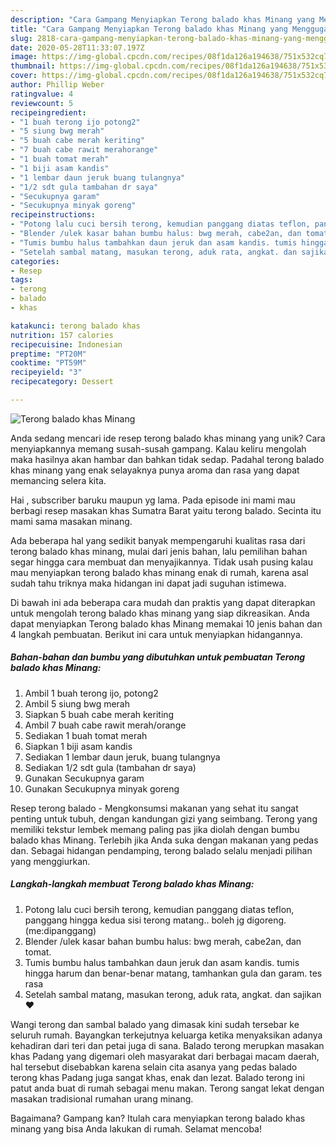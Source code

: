 ```yaml
---
description: "Cara Gampang Menyiapkan Terong balado khas Minang yang Menggugah Selera"
title: "Cara Gampang Menyiapkan Terong balado khas Minang yang Menggugah Selera"
slug: 2818-cara-gampang-menyiapkan-terong-balado-khas-minang-yang-menggugah-selera
date: 2020-05-28T11:33:07.197Z
image: https://img-global.cpcdn.com/recipes/08f1da126a194638/751x532cq70/terong-balado-khas-minang-foto-resep-utama.jpg
thumbnail: https://img-global.cpcdn.com/recipes/08f1da126a194638/751x532cq70/terong-balado-khas-minang-foto-resep-utama.jpg
cover: https://img-global.cpcdn.com/recipes/08f1da126a194638/751x532cq70/terong-balado-khas-minang-foto-resep-utama.jpg
author: Phillip Weber
ratingvalue: 4
reviewcount: 5
recipeingredient:
- "1 buah terong ijo potong2"
- "5 siung bwg merah"
- "5 buah cabe merah keriting"
- "7 buah cabe rawit merahorange"
- "1 buah tomat merah"
- "1 biji asam kandis"
- "1 lembar daun jeruk buang tulangnya"
- "1/2 sdt gula tambahan dr saya"
- "Secukupnya garam"
- "Secukupnya minyak goreng"
recipeinstructions:
- "Potong lalu cuci bersih terong, kemudian panggang diatas teflon, panggang hingga kedua sisi terong matang.. boleh jg digoreng. (me:dipanggang)"
- "Blender /ulek kasar bahan bumbu halus: bwg merah, cabe2an, dan tomat."
- "Tumis bumbu halus tambahkan daun jeruk dan asam kandis. tumis hingga harum dan benar-benar matang, tamhankan gula dan garam. tes rasa"
- "Setelah sambal matang, masukan terong, aduk rata, angkat. dan sajikan ❤"
categories:
- Resep
tags:
- terong
- balado
- khas

katakunci: terong balado khas 
nutrition: 157 calories
recipecuisine: Indonesian
preptime: "PT20M"
cooktime: "PT59M"
recipeyield: "3"
recipecategory: Dessert

---
```



![Terong balado khas Minang](https://img-global.cpcdn.com/recipes/08f1da126a194638/751x532cq70/terong-balado-khas-minang-foto-resep-utama.jpg)

Anda sedang mencari ide resep terong balado khas minang yang unik? Cara menyiapkannya memang susah-susah gampang. Kalau keliru mengolah maka hasilnya akan hambar dan bahkan tidak sedap. Padahal terong balado khas minang yang enak selayaknya punya aroma dan rasa yang dapat memancing selera kita.

Hai , subscriber baruku maupun yg lama. Pada episode ini mami mau berbagi resep masakan khas Sumatra Barat yaitu terong balado. Secinta itu mami sama masakan minang.

Ada beberapa hal yang sedikit banyak mempengaruhi kualitas rasa dari terong balado khas minang, mulai dari jenis bahan, lalu pemilihan bahan segar hingga cara membuat dan menyajikannya. Tidak usah pusing kalau mau menyiapkan terong balado khas minang enak di rumah, karena asal sudah tahu triknya maka hidangan ini dapat jadi suguhan istimewa.


Di bawah ini ada beberapa cara mudah dan praktis yang dapat diterapkan untuk mengolah terong balado khas minang yang siap dikreasikan. Anda dapat menyiapkan Terong balado khas Minang memakai 10 jenis bahan dan 4 langkah pembuatan. Berikut ini cara untuk menyiapkan hidangannya.

<!--inarticleads1-->

##### Bahan-bahan dan bumbu yang dibutuhkan untuk pembuatan Terong balado khas Minang:

1. Ambil 1 buah terong ijo, potong2
1. Ambil 5 siung bwg merah
1. Siapkan 5 buah cabe merah keriting
1. Ambil 7 buah cabe rawit merah/orange
1. Sediakan 1 buah tomat merah
1. Siapkan 1 biji asam kandis
1. Sediakan 1 lembar daun jeruk, buang tulangnya
1. Sediakan 1/2 sdt gula (tambahan dr saya)
1. Gunakan Secukupnya garam
1. Gunakan Secukupnya minyak goreng


Resep terong balado - Mengkonsumsi makanan yang sehat itu sangat penting untuk tubuh, dengan kandungan gizi yang seimbang. Terong yang memiliki tekstur lembek memang paling pas jika diolah dengan bumbu balado khas Minang. Terlebih jika Anda suka dengan makanan yang pedas dan. Sebagai hidangan pendamping, terong balado selalu menjadi pilihan yang menggiurkan. 

<!--inarticleads2-->

##### Langkah-langkah membuat Terong balado khas Minang:

1. Potong lalu cuci bersih terong, kemudian panggang diatas teflon, panggang hingga kedua sisi terong matang.. boleh jg digoreng. (me:dipanggang)
1. Blender /ulek kasar bahan bumbu halus: bwg merah, cabe2an, dan tomat.
1. Tumis bumbu halus tambahkan daun jeruk dan asam kandis. tumis hingga harum dan benar-benar matang, tamhankan gula dan garam. tes rasa
1. Setelah sambal matang, masukan terong, aduk rata, angkat. dan sajikan ❤


Wangi terong dan sambal balado yang dimasak kini sudah tersebar ke seluruh rumah. Bayangkan terkejutnya keluarga ketika menyaksikan adanya kehadiran dari teri dan petai juga di sana. Balado terong merupkan masakan khas Padang yang digemari oleh masyarakat dari berbagai macam daerah, hal tersebut disebabkan karena selain cita asanya yang pedas balado terong khas Padang juga sangat khas, enak dan lezat. Balado terong ini patut anda buat di rumah sebagai menu makan. Terong sangat lekat dengan masakan tradisional rumahan urang minang. 

Bagaimana? Gampang kan? Itulah cara menyiapkan terong balado khas minang yang bisa Anda lakukan di rumah. Selamat mencoba!
